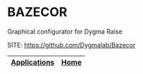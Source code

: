 # BAZECOR

 Graphical configurator for Dygma Raise
 
 SITE: https://github.com/Dygmalab/Bazecor

 | [Applications](https://portable-linux-apps.github.io/apps.html) | [Home](https://portable-linux-apps.github.io)
 | --- | --- |
